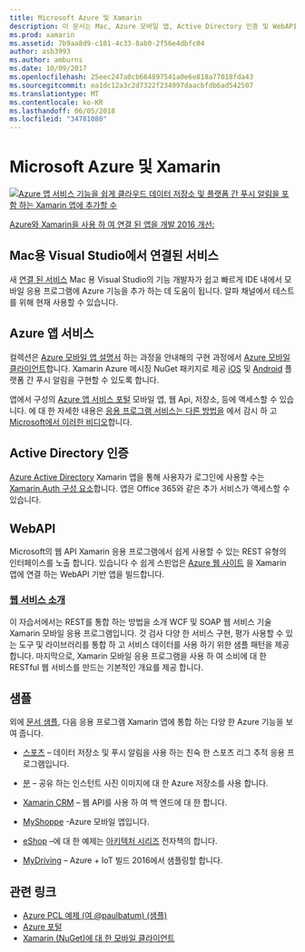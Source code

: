 ```yaml
---
title: Microsoft Azure 및 Xamarin
description: 이 문서는 Mac, Azure 모바일 앱, Active Directory 인증 및 WebAPI Visual Studio에서 연결 된 서비스에 대 한 설명서에 연결 합니다.
ms.prod: xamarin
ms.assetid: 7b9aa8d9-c181-4c33-8ab0-2f56e4dbfc04
author: asb3993
ms.author: amburns
ms.date: 10/09/2017
ms.openlocfilehash: 25eec247a0cb664897541a0e6e818a77018fda43
ms.sourcegitcommit: ea1dc12a3c2d7322f234997daacbfdb6ad542507
ms.translationtype: MT
ms.contentlocale: ko-KR
ms.lasthandoff: 06/05/2018
ms.locfileid: "34781080"
---
```

# <a name="microsoft-azure-and-xamarin"></a>Microsoft Azure 및 Xamarin

[ ![](images/evolve-mikej-azure-sml.png "Azure 앱 서비스 기능을 쉽게 클라우드 데이터 저장소 및 플랫폼 간 푸시 알림을 포함 하는 Xamarin 앱에 추가할 수")](https://evolve.xamarin.com/session/56ec886fde91c6253c277bc6)

[Azure와 Xamarin을 사용 하 여 연결 된 앱을 개발 2016 개선:](https://evolve.xamarin.com/session/56ec886fde91c6253c277bc6)

## <a name="connected-services-in-visual-studio-for-mac"></a>Mac용 Visual Studio에서 연결된 서비스

새 [연결 된 서비스](connected-services.md) Mac 용 Visual Studio의 기능 개발자가 쉽고 빠르게 IDE 내에서 모바일 응용 프로그램에 Azure 기능을 추가 하는 데 도움이 됩니다. 알파 채널에서 테스트를 위해 현재 사용할 수 있습니다.

## <a name="azure-app-services"></a>Azure 앱 서비스

컬렉션은 [Azure 모바일 앱 설명서](~/cross-platform/data-cloud/mobile-apps.md) 하는 과정을 안내해의 구현 과정에서 [Azure 모바일 클라이언트](https://www.nuget.org/packages/Microsoft.Azure.Mobile.Client/)합니다.
Xamarin Azure 메시징 NuGet 패키지로 제공 [iOS](https://www.nuget.org/packages/Xamarin.Azure.NotificationHubs.iOS/) 및 [Android](https://www.nuget.org/packages/Xamarin.Azure.NotificationHubs.Android/) 플랫폼 간 푸시 알림을 구현할 수 있도록 합니다.

앱에서 구성의 [Azure 앱 서비스 포털](https://portal.azure.com/) 모바일 앱, 웹 Api, 저장소, 등에 액세스할 수 있습니다. 에 대 한 자세한 내용은 [응용 프로그램 서비스는 다른 방법을](http://azure.microsoft.com/updates/whats-new-with-azure-app-service/) 에서 감시 하 고 [Microsoft에서 이러한 비디오](http://azure.microsoft.com/campaigns/azure-march-announcement/)합니다.

## <a name="active-directory-authentication"></a>Active Directory 인증

[Azure Active Directory](~/cross-platform/data-cloud/active-directory/index.md) Xamarin 앱을 통해 사용자가 로그인에 사용할 수는 [Xamarin.Auth 구성 요소](https://www.nuget.org/packages/Xamarin.Auth/)합니다.
앱은 Office 365와 같은 추가 서비스가 액세스할 수 있습니다.

## <a name="webapi"></a>WebAPI

Microsoft의 웹 API Xamarin 응용 프로그램에서 쉽게 사용할 수 있는 REST 유형의 인터페이스를 노출 합니다.
있습니다 수 쉽게 스핀업은 [Azure 웹 사이트](https://trywebsites.azurewebsites.net/) 을 Xamarin 앱에 연결 하는 WebAPI 기반 앱을 빌드합니다.


###  <a name="introduction-to-web-servicescross-platformdata-cloudweb-servicesindexmd"></a>[웹 서비스 소개](~/cross-platform/data-cloud/web-services/index.md)

이 자습서에서는 REST를 통합 하는 방법을 소개 WCF 및 SOAP 웹 서비스 기술 Xamarin 모바일 응용 프로그램입니다. 것 검사 다양 한 서비스 구현, 평가 사용할 수 있는 도구 및 라이브러리를 통합 하 고 서비스 데이터를 사용 하기 위한 샘플 패턴을 제공 합니다. 마지막으로, Xamarin 모바일 응용 프로그램을 사용 하 여 소비에 대 한 RESTful 웹 서비스를 만드는 기본적인 개요를 제공 합니다.

## <a name="samples"></a>샘플

외에 [문서 샘플](https://github.com/xamarin/mobile-samples/tree/master/Azure), 다음 응용 프로그램 Xamarin 앱에 통합 하는 다양 한 Azure 기능을 보여 줍니다.

- [스포츠](https://github.com/xamarin/Sport) – 데이터 저장소 및 푸시 알림을 사용 하는 친숙 한 스포츠 리그 추적 응용 프로그램입니다.
- [분](https://github.com/pierceboggan/Moments) – 공유 하는 인스턴트 사진 이미지에 대 한 Azure 저장소를 사용 합니다.
- [Xamarin CRM](https://github.com/xamarin/app-crm) – 웹 API를 사용 하 여 백 엔드에 대 한 합니다.
- [MyShoppe](https://github.com/jamesmontemagno/MyShoppe) -Azure 모바일 앱입니다.

- [eShop](https://github.com/dotnet-architecture/eShopOnContainers) –에 대 한 예제는 [아키텍처 시리즈](https://www.microsoft.com/net/learn/architecture) 전자책의 합니다.
- [MyDriving](https://azure.microsoft.com/campaigns/mydriving/) – Azure + IoT 빌드 2016에서 샘플링할 합니다.


## <a name="related-links"></a>관련 링크

- [Azure PCL 예제 (여 @paulbatum) (샘플)](https://github.com/paulbatum/mobile-services-xamarin-pcl)
- [Azure 포털](http://azure.microsoft.com/)
- [Xamarin (NuGet)에 대 한 모바일 클라이언트](https://www.nuget.org/packages/Microsoft.Azure.Mobile.Client/)
